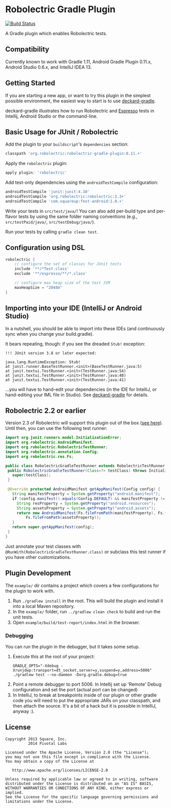 # Robolectric Gradle Plugin

[![Build Status](https://secure.travis-ci.org/robolectric/robolectric-gradle-plugin.png?branch=master)](http://travis-ci.org/robolectric/robolectric-gradle-plugin)

A Gradle plugin which enables Robolectric tests.

## Compatibility

Currently known to work with Gradle 1.11, Android Gradle Plugin 0.11.x, Android Studio 0.6.x, and IntelliJ IDEA 13.

## Getting Started

If you are starting a new app, or want to try this plugin in the simplest possible environment, the easiest way to start is to use [deckard-gradle](https://github.com/robolectric/deckard-gradle).

deckard-gradle illustrates how to run Robolectric and [Espresso](https://code.google.com/p/android-test-kit/wiki/Espresso) tests in Intellij, Android Studio or the command-line.

## Basic Usage for JUnit / Robolectric

Add the plugin to your `buildscript`'s `dependencies` section:
```groovy
classpath 'org.robolectric:robolectric-gradle-plugin:0.11.+'
```

Apply the `robolectric` plugin:
```groovy
apply plugin: 'robolectric'
```

Add test-only dependencies using the `androidTestCompile` configuration:
```groovy
androidTestCompile 'junit:junit:4.10'
androidTestCompile 'org.robolectric:robolectric:2.3+'
androidTestCompile 'com.squareup:fest-android:1.0.+'
```

Write your tests in `src/test/java/`! You can also add per-build type and per-flavor tests by using
the same folder naming conventions (e.g., `src/testPaid/java/`, `src/testDebug/java/`).

Run your tests by calling `gradle clean test`.

## Configuration using DSL

```groovy
robolectric {
    // configure the set of classes for JUnit tests
    include '**/*Test.class'
    exclude '**/espresso/**/*.class'

    // configure max heap size of the test JVM
    maxHeapSize = "2048m"
}
```

## Importing into your IDE (IntelliJ or Android Studio)

In a nutshell, you should be able to import into these IDEs (and continuously sync when you change your build.gradle). 

It bears repeating, though: if you see the dreaded `Stub!` exception:

    !!! JUnit version 3.8 or later expected:

	java.lang.RuntimeException: Stub!
	at junit.runner.BaseTestRunner.<init>(BaseTestRunner.java:5)
	at junit.textui.TestRunner.<init>(TestRunner.java:54)
	at junit.textui.TestRunner.<init>(TestRunner.java:48)
	at junit.textui.TestRunner.<init>(TestRunner.java:41)

...you will have to hand-edit your dependencies (in the IDE for IntelliJ, or hand-editing your IML file in Studio). See [deckard-gradle](https://github.com/robolectric/deckard-gradle) for details.

## Robolectric 2.2 or earlier

Version 2.3 of Robolectric will support this plugin out of the box ([see here](https://github.com/robolectric/robolectric/pull/744)).
Until then, you can use the following test runner:
```java
import org.junit.runners.model.InitializationError;
import org.robolectric.AndroidManifest;
import org.robolectric.RobolectricTestRunner;
import org.robolectric.annotation.Config;
import org.robolectric.res.Fs;

public class RobolectricGradleTestRunner extends RobolectricTestRunner {
 public RobolectricGradleTestRunner(Class<?> testClass) throws InitializationError {
   super(testClass);
 }

 @Override protected AndroidManifest getAppManifest(Config config) {
   String manifestProperty = System.getProperty("android.manifest");
   if (config.manifest().equals(Config.DEFAULT) && manifestProperty != null) {
     String resProperty = System.getProperty("android.resources");
     String assetsProperty = System.getProperty("android.assets");
     return new AndroidManifest(Fs.fileFromPath(manifestProperty), Fs.fileFromPath(resProperty),
         Fs.fileFromPath(assetsProperty));
   }
   return super.getAppManifest(config);
 }
}
```

Just annotate your test classes with `@RunWith(RobolectricGradleTestRunner.class)` or subclass this
test runner if you have other customizations.

## Plugin Development

The `example/` dir contains a project which covers a few configurations for the plugin to work with.

 1. Run `./gradlew install` in the root. This will build the plugin and install it into a local Maven
    repository.
 2. In the `example/` folder, run `../gradlew clean check` to build and run the unit tests.
 3. Open `example/build/test-report/index.html` in the browser.

### Debugging

You can run the plugin in the debugger, but it takes some setup.

1. Execute this at the root of your project:
    ```
    GRADLE_OPTS="-Xdebug -Xrunjdwp:transport=dt_socket,server=y,suspend=y,address=5006" ./gradlew test --no-daemon -Dorg.gradle.debug=true
    ```
2. Point a remote debugger to port 5006. In Intellij set up 'Remote' Debug configuration and set the port (actual port can be changed)
3. In IntelliJ, to break at breakpoints inside of our plugin or other gradle code you will need to put the appropriate JARs on your classpath, and then attach the source. It's a bit of a hack but it is possible in IntelliJ, anyway :).

## License

    Copyright 2013 Square, Inc.
              2014 Pivotal Labs

    Licensed under the Apache License, Version 2.0 (the "License");
    you may not use this file except in compliance with the License.
    You may obtain a copy of the License at

       http://www.apache.org/licenses/LICENSE-2.0

    Unless required by applicable law or agreed to in writing, software
    distributed under the License is distributed on an "AS IS" BASIS,
    WITHOUT WARRANTIES OR CONDITIONS OF ANY KIND, either express or implied.
    See the License for the specific language governing permissions and
    limitations under the License.

